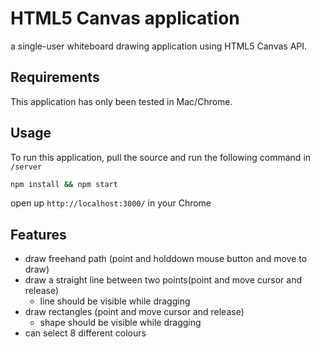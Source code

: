 # HTML5 Canvas application

a single-user whiteboard drawing application using HTML5 Canvas API.

## Requirements

This application has only been tested in Mac/Chrome.

## Usage

To run this application, pull the source and run the following command in `/server`

```bash
npm install && npm start
```

open up `http://localhost:3000/` in your Chrome

## Features

* draw freehand path (point and holddown mouse button and move to draw)
* draw a straight line between two points(point and move cursor and release)
  * line should be visible while dragging
* draw rectangles (point and move cursor and release)
  * shape should be visible while dragging
* can select 8 different colours
